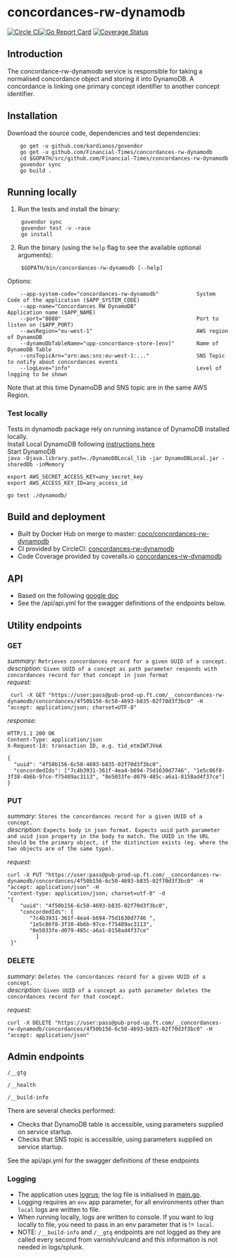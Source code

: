 # concordances-rw-dynamodb
[![Circle CI](https://circleci.com/gh/Financial-Times/concordances-rw-dynamodb.svg?style=shield)](https://circleci.com/gh/Financial-Times/concordances-rw-dynamodb)[![Go Report Card](https://goreportcard.com/badge/github.com/Financial-Times/concordances-rw-dynamodb)](https://goreportcard.com/report/github.com/Financial-Times/concordances-rw-dynamodb) [![Coverage Status](https://coveralls.io/repos/github/Financial-Times/concordances-rw-dynamodb/badge.svg)](https://coveralls.io/github/Financial-Times/concordances-rw-dynamodb)

## Introduction

The concordance-rw-dynamodb service is responsible for taking a normalised concordance object and storing it into DynamoDB.
A concordance is linking one primary concept identifier to another concept identifier.

## Installation

Download the source code, dependencies and test dependencies:

        go get -u github.com/kardianos/govendor
        go get -u github.com/Financial-Times/concordances-rw-dynamodb
        cd $GOPATH/src/github.com/Financial-Times/concordances-rw-dynamodb
        govendor sync
        go build .

## Running locally

1. Run the tests and install the binary:

        govendor sync
        govendor test -v -race
        go install

2. Run the binary (using the `help` flag to see the available optional arguments):

        $GOPATH/bin/concordances-rw-dynamodb [--help]  

Options:

        --app-system-code="concordances-rw-dynamodb"            System Code of the application ($APP_SYSTEM_CODE)
        --app-name="Concordances RW DynamoDB"                   Application name ($APP_NAME)
        --port="8080"                                           Port to listen on ($APP_PORT)
        --awsRegion="eu-west-1"                                 AWS region of DynamoDB
        --dynamoDbTableName="upp-concordance-store-[env]"       Name of DynamoDB Table
        --snsTopicArn="arn:aws:sns:eu-west-1:..."               SNS Topic to notify about concordances events
        --logLeve="info"                                        Level of logging to be shown
       
Note that at this time DynamoDB and SNS topic are in the same AWS Region.  

### Test locally
Tests in dynamodb package rely on running instance of DynamoDB installed locally.  
Install Local DynamoDB following [instructions here](http://docs.aws.amazon.com/amazondynamodb/latest/developerguide/DynamoDBLocal.html)  
Start DynamoDB  
`java -Djava.library.path=./DynamoDBLocal_lib -jar DynamoDBLocal.jar -sharedDb -inMemory`
```
export AWS_SECRET_ACCESS_KEY=any_secret_key
export AWS_ACCESS_KEY_ID=any_access_id
```
`go test ./dynamodb/`

## Build and deployment

* Built by Docker Hub on merge to master: [coco/concordances-rw-dynamodb](https://hub.docker.com/r/coco/concordances-rw-dynamodb/)
* CI provided by CircleCI: [concordances-rw-dynamodb](https://circleci.com/gh/Financial-Times/concordances-rw-dynamodb)
* Code Coverage provided by coveralls.io [concordances-rw-dynamodb](https://coveralls.io/github/Financial-Times/concordances-rw-dynamodb)

## API 
* Based on the following [google doc](https://docs.google.com/document/d/1SFm7NwULX0nGqzfoX5JQGWZcd918YBwEGuO10kULovQ/edit?ts=591d86df#)   
* See the /api/api.yml for the swagger definitions of the endpoints below.  

## Utility endpoints

### GET
_summary:_ `Retrieves concordances record for a given UUID of a concept.`  
_description:_ `Given UUID of a concept as path parameter responds with concordances record for that concept in json format`  
_request:_
  
     curl -X GET "https://user:pass@pub-prod-up.ft.com/__concordances-rw-dynamodb/concordances/4f50b156-6c50-4693-b835-02f70d3f3bc0" -H  "accept: application/json; charset=UTF-8"
   
_response:_  
 
    HTTP/1.1 200 OK
    Content-Type: application/json
    X-Request-Id: transaction ID, e.g. tid_etmIWTJVeA

    {
      "uuid": "4f50b156-6c50-4693-b835-02f70d3f3bc0",
      "concordedIds": ["7c4b3931-361f-4ea4-b694-75d1630d7746", "1e5c86f8-3f38-4b6b-97ce-f75489ac3113", "0e5033fe-d079-485c-a6a1-8158ad4f37ce"]
    }
 
### PUT
_summary:_ `Stores the concordances record for a given UUID of a concept.`  
_description:_ `Expects body in json format. Expects uuid path parameter and uuid json property in the body to match. The UUID in the URL should be the primary object, if the distinction exists (eg. where the two objects are of the same type).`  
      
_request:_
```
curl -X PUT "https://user:pass@pub-prod-up.ft.com/__concordances-rw-dynamodb/concordances/4f50b156-6c50-4693-b835-02f70d3f3bc0" -H  "accept: application/json" -H  
"content-type: application/json; charset=utf-8" -d 
"{  
    "uuid": "4f50b156-6c50-4693-b835-02f70d3f3bc0",  
    "concordedIds": [
       "7c4b3931-361f-4ea4-b694-75d1630d7746 ",
       "1e5c86f8-3f38-4b6b-97ce-f75489ac3113",
       "0e5033fe-d079-485c-a6a1-8158ad4f37ce"
         ]
 }"
```
### DELETE
_summary:_ `Deletes the concordances record for a given UUID of a concept.`    
_description:_ `Given UUID of a concept as path parameter deletes the concordances record for that concept.`   

_request:_
  
    curl -X DELETE "https://user:pass@pub-prod-up.ft.com/__concordances-rw-dynamodb/concordances/4f50b156-6c50-4693-b835-02f70d3f3bc0" -H  "accept: application/json"




## Admin endpoints

`/__gtg`

`/__health`

`/__build-info`

There are several checks performed:  
 
* Checks that DynamoDB table is accessible, using parameters supplied on service startup. 
 * Checks that SNS topic is accessible, using parameters supplied on service startup. 

See the api/api.yml for the swagger definitions of these endpoints  

### Logging

* The application uses [logrus](https://github.com/Sirupsen/logrus); the log file is initialised in [main.go](main.go).
* Logging requires an `env` app parameter, for all environments other than `local` logs are written to file.
* When running locally, logs are written to console. If you want to log locally to file, you need to pass in an env parameter that is != `local`.
* NOTE: `/__build-info` and `/__gtg` endpoints are not logged as they are called every second from varnish/vulcand and this information is not needed in logs/splunk.

